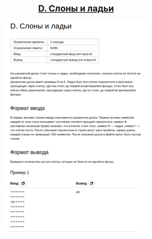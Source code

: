 <h1 align="center">
    <a href='https://contest.yandex.ru/contest/59539/problems/D/'>D. Слоны и ладьи</a>
</h1>


<div align="center">
<img src="./docs/img/task.png" height="700px" /> 
</div>

